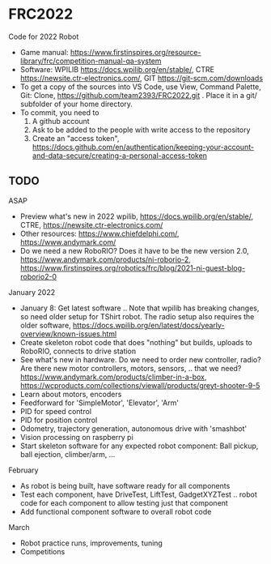 FRC2022
=======

Code for 2022 Robot

 * Game manual: https://www.firstinspires.org/resource-library/frc/competition-manual-qa-system
 * Software: WPILIB https://docs.wpilib.org/en/stable/, CTRE https://newsite.ctr-electronics.com/, GIT https://git-scm.com/downloads
 * To get a copy of the sources into VS Code, use View, Command Palette, Git: Clone, https://github.com/team2393/FRC2022.git .
   Place it in a git/ subfolder of your home directory.
 * To commit, you need to
    1) A github account
    2) Ask to be added to the people with write access to the repository
    3) Create an "access token", https://docs.github.com/en/authentication/keeping-your-account-and-data-secure/creating-a-personal-access-token


TODO
----

ASAP

 * Preview what's new in 2022 wpilib, https://docs.wpilib.org/en/stable/, CTRE, https://newsite.ctr-electronics.com/
 * Other resources: https://www.chiefdelphi.com/, https://www.andymark.com/
 * Do we need a new RoboRIO? Does it have to be the new version 2.0, https://www.andymark.com/products/ni-roborio-2, https://www.firstinspires.org/robotics/frc/blog/2021-ni-guest-blog-roborio2-0

January 2022

* January 8: Get latest software .. Note that wpilib has breaking changes, so need older setup for TShirt robot. The radio setup also requires the older software, https://docs.wpilib.org/en/latest/docs/yearly-overview/known-issues.html
* Create skeleton robot code that does "nothing" but builds, uploads to RoboRIO, connects to drive station
* See what's new in hardware. Do we need to order new controller, radio? Are there new motor controllers, motors, sensors, .. that we need? https://www.andymark.com/products/climber-in-a-box, https://wcproducts.com/collections/viewall/products/greyt-shooter-9-5
* Learn about motors, encoders
* Feedforward for 'SimpleMotor', 'Elevator', 'Arm'
* PID for speed control
* PID for position control
* Odometry, trajectory generation, autonomous drive with 'smashbot'
* Vision processing on raspberry pi
* Start skeleton software for any expected robot component: Ball pickup, ball ejection, climber/arm, ...

February

 * As robot is being built, have software ready for all components
 * Test each component, have DriveTest, LiftTest, GadgetXYZTest .. robot code for each component to allow testing just that component
 * Add functional component software to overall robot code

March

 * Robot practice runs, improvements, tuning
 * Competitions
